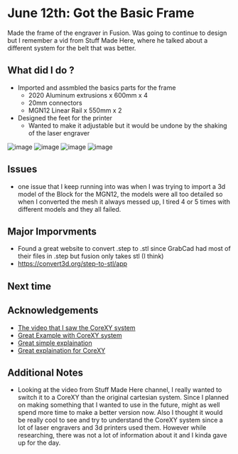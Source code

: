 # June 12th: Got the Basic Frame

Made the frame of the engraver in Fusion. Was going to continue to design but I remember a vid from Stuff Made Here, where he talked about a different system for the belt that was better. 

## What did I do ?
- Imported and assmbled the basics parts for the frame
    - 2020 Aluminum extrusions x 600mm x 4
    - 20mm connectors 
    - MGN12 Linear Rail x 550mm x 2
- Designed the feet for the printer
  - Wanted to make it adjustable but it would be undone by the shaking of the laser engraver
    
![image](https://github.com/user-attachments/assets/ba621891-1986-4aa2-a194-1a0dc5b51c6b)
![image](https://github.com/user-attachments/assets/1dbcf4ca-e226-4b9c-b5a2-e3901bdb2e69)
![image](https://github.com/user-attachments/assets/eed6efab-13df-4833-9370-6ba1d91b9f15)
![image](https://github.com/user-attachments/assets/e425e49f-2ffb-4865-bdda-49f6dacfe3fa)


## Issues 
- one issue that I keep running into was when I was trying to import a 3d model of the Block for the MGN12, the models were all too detailed so when I converted the mesh it always messed up, I tired 4 or 5 times with different models and they all failed. 

## Major Imporvments 
- Found a great website to convert .step to .stl since GrabCad had most of their files in .step but fusion only takes stl (I think)
- https://convert3d.org/step-to-stl/app

## Next time

## Acknowledgements

 - [The video that I saw the CoreXY system](https://www.youtube.com/watch?v=Gu_1S77XkiM)
 - [Great Example with CoreXY system](https://www.youtube.com/watch?v=C-9l_7XNtjI)
 - [Great simple explaination](https://www.youtube.com/watch?v=7jMiMZ3TOqM)
 - [Great explaination for CoreXY](https://www.youtube.com/watch?v=8WLZ8OesMF4)
 
## Additional Notes
- Looking at the video from Stuff Made Here channel, I really wanted to switch it to a CoreXY than the original cartesian system. Since I planned on making something that I wanted to use in the future, might as well spend more time to make a better version now. Also I thought it would be really cool to see and try to understand the CoreXY system since a lot of laser engravers and 3d printers used them. However while researching, there was not a lot of information about it and I kinda gave up for the day. 
